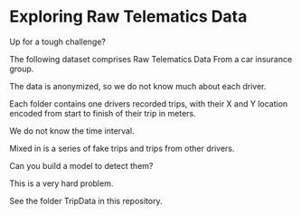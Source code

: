 # Exploring Raw Telematics Data

Up for a tough challenge?

The following dataset comprises Raw Telematics Data From a car insurance group.

The data is anonymized, so we do not know much about each driver.

Each folder contains one drivers recorded trips, with their X and Y location encoded from start to finish of their trip in meters.

We do not know the time interval. 

Mixed in is a series of fake trips and trips from other drivers. 

Can you build a model to detect them?

This is a very hard problem. 

See the folder TripData in this repository. 
